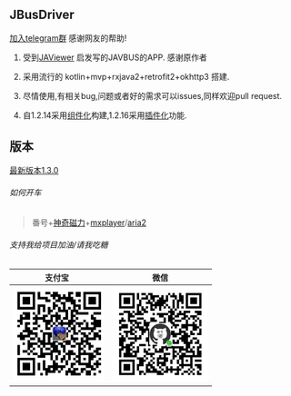 JBusDriver
---

[加入telegram群](https://t.me/joinchat/HBJbEA-ka9TcWzaxjmD4hw) 感谢网友的帮助!

1. 受到[JAViewer](https://github.com/SplashCodes/JAViewer) 启发写的JAVBUS的APP. 感谢原作者

2. 采用流行的 kotlin+mvp+rxjava2+retrofit2+okhttp3 搭建.

3. 尽情使用,有相关bug,问题或者好的需求可以issues,同样欢迎pull request.

4. 自1.2.14采用[组件化](https://github.com/luckybilly/CC)构建,1.2.16采用[插件化](https://github.com/ManbangGroup/Phantom)功能.

版本
---
[最新版本1.3.0](https://github.com/Ccixyj/JBusDriver/releases)

###### 如何开车

 > 番号+[神奇磁力](https://www.coolapk.com/apk/com.magicmagnet)+[mxplayer](https://play.google.com/store/apps/details?id=com.mxtech.videoplayer.ad)/[aria2](https://github.com/aria2/aria2) 



###### 支持我给项目加油/请我吃糖

|  支付宝    |微信  |
| :-----:  | :----:  |
|<img src="https://raw.githubusercontent.com/Ccixyj/Ccixyj.github.io/master/assets/pay/alipay.png" width = "160px" />|<img src="https://raw.githubusercontent.com/Ccixyj/Ccixyj.github.io/master/assets/pay/wechatpay.png" width = "168px" />|
